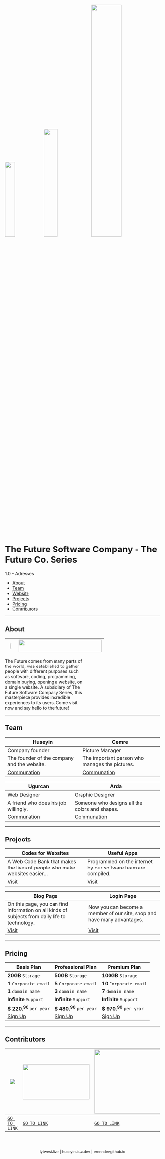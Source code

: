 <img width="25%" src="https://futuree.netlify.app/resimler/futurebanner2.png"><img width="30%" src="https://futuree.netlify.app/resimler/future-co-logo.png"><picture>
    <source width="44%" media="(prefers-color-scheme: dark)" srcset="https://socialify.git.ci/The-Future-Software-Company/.github/image?description=1&font=Raleway&owner=0&pattern=Solid&theme=Dark">
    <img width="44%" src="https://socialify.git.ci/The-Future-Software-Company/.github/image?description=1&font=Raleway&owner=0&pattern=Solid&theme=Light">
  </picture>

# The Future Software Company - The Future Co. Series
1.0 - Adresses
  - <a href="#About">About</a>
  - <a href="#Team">Team</a>
  - [Website](https://futuree.netlify.app/en)
  - <a href="#Projects">Projects</a>
  - <a href="#Pricing">Pricing</a>
  - <a href="#Contributors">Contributors</a>
  
-----------------------------------------------------------------------------------------------------

## About
| <a href="https://futuree.netlify.app/en"><img width="20%" src="https://futuree.netlify.app/resimler/futurelogo.png"></a> | <img width="270px" height="40px" src="https://api.netlify.com/api/v1/badges/c0bfaa27-8c92-486a-9522-c782f2f86ae0/deploy-status"> |
| ------------- | ------------- |

<p style="max-width:50%;">The Future comes from many parts of the world; was established to gather people with different purposes such as software, coding, programming, domain buying, opening a website, on a single website. A subsidiary of The Future Software Company Series, this masterpiece provides incredible experiences to its users. Come visit now and say hello to the future!</p>

------------------------------------------------------------------------------------------------

## Team
| Huseyin  | Cemre |
| ------------- | ------------- |
| Company founder  | Picture Manager  |
| The founder of the company and the website. | The important person who manages the pictures. |
| [Communation](mailto:huseyinncinar0@gmail.com) | [Communation](mailto:huseyinncinar0@gmail.com) |


| Ugurcan  | Arda |
| ------------- | ------------- |
| Web Designer  | Graphic Designer  |
| A friend who does his job willingly. | Someone who designs all the colors and shapes. |
| [Communation](mailto:huseyinncinar0@gmail.com) | [Communation](mailto:huseyinncinar0@gmail.com) |

------------------------------------------------------------------------------------------------------

## Projects
| Codes for Websites  | Useful Apps |
| ------------- | ------------- |
| A Web Code Bank that makes the lives of people who make websites easier...  | Programmed on the internet by our software team are compiled.  |
| [Visit](https://futuree.netlify.app/kodlama)  | [Visit](https://futuree.netlify.app/apps)  |

| Blog Page  | Login Page |
| ------------- | ------------- |
| On this page, you can find information on all kinds of subjects from daily life to technology.  | Now you can become a member of our site, shop and have many advantages.  |
| [Visit](https://futuree.netlify.app/blog)  | [Visit](https://futuree.netlify.app/login)  |

------------------------------------------------------------------------------------------------------

## Pricing
| Basis Plan  | Professional Plan | Premium Plan |
| ------------- | ------------- | ------------- |
| **20GB** `Storage` | **50GB** `Storage` | **100GB** `Storage` |
| **1** `Corporate email` | **5** `Corporate email` | **10** `Corporate email` |
| **1** `domain name` | **3** `domain name` | **7** `domain name` |
| **Infinite** `Support` | **Infinite** `Support` | **Infinite** `Support` |
| **$ 220.<sup>90</sup>** `per year` | **$ 480.<sup>90</sup>** `per year` | **$ 970.<sup>90</sup>** `per year` |
| [Sign Up](https://futuree.netlify.app/en#fiyat) | [Sign Up](https://futuree.netlify.app/en#fiyat) | [Sign Up](https://futuree.netlify.app/en#fiyat) |

------------------------------------------------------------------------------------------------------

## Contributors
| ![](https://futuree.netlify.app/resimler/netlify.jpg) | <img src="https://www.w3schools.com/images/w3schools_logo_436_2.png" style="width:218px;height:114px;"> | <img src="https://futuree.netlify.app/resimler/future-co-logo.png" style="width:250px;height:208px;"> |
| ------------- | ------------- | ------------- |
| [`GO TO LINK`](https://netlify.com) | [`GO TO LINK`](https://www.w3schools.com) | [`GO TO LINK`](https://futuree.netlify.app/en) |
<br>
<br>
<div align="center"><a href="https://lytwest.live"><sub>lytwest.live</sub></a>  <sub>|</sub>  <a href="https://futuree.netlify.app/en"><sub>huseyin.is-a.dev</sub></a>  <sub>|</sub>  <a href="https://erenndev.github.io"><sub>erenndev.github.io</sub></a></div>

